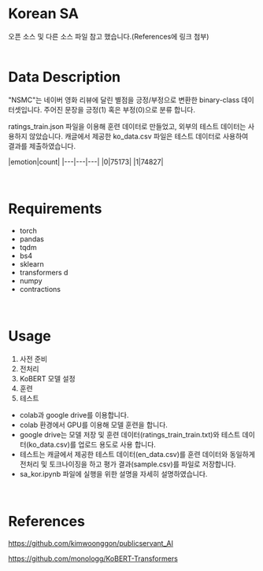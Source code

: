 # Korean SA

오픈 소스 및 다른 소스 파일 참고 했습니다.(References에 링크 첨부)  
&nbsp;

# Data Description
"NSMC"는 네이버 영화 리뷰에 달린 별점을 긍정/부정으로 변환한 binary-class 데이터셋입니다.
주어진 문장을 긍정(1) 혹은 부정(0)으로 분류 합니다.

ratings_train.json 파일을 이용해 훈련 데이터로 만들었고, 외부의 테스트 데이터는 사용하지 않았습니다.
캐글에서 제공한 ko_data.csv 파일은 테스트 데이터로 사용하여 결과를 제출하였습니다.

|emotion|count|
|---|---|---|
|0|75173|
|1|74827|


&nbsp;

# Requirements
- torch
- pandas
- tqdm
- bs4
- sklearn
- transformers d
- numpy
- contractions 

&nbsp;
# Usage
1. 사전 준비
2. 전처리
3. KoBERT 모델 설정
4. 훈련
5. 테스트
   
- colab과 google drive를 이용합니다.
- colab 환경에서 GPU를 이용해 모델 훈련을 합니다.
- google drive는 모델 저장 및 훈련 데이터(ratings_train_train.txt)와 테스트 데이터(ko_data.csv)를 업로드 용도로 사용 합니다.
- 테스트는 캐글에서 제공한 테스트 데이터(en_data.csv)를 훈련 데이터와 동일하게 전처리 및 토크나이징을 하고 평가 결과(sample.csv)를 파일로 저장합니다.
- sa_kor.ipynb 파일에 실행을 위한 설명을 자세히 설명하였습니다.

&nbsp;
# References

https://github.com/kimwoonggon/publicservant_AI

https://github.com/monologg/KoBERT-Transformers
